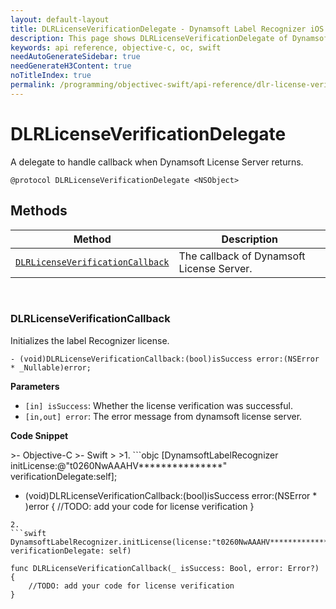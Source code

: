 ```yaml
---
layout: default-layout
title: DLRLicenseVerificationDelegate - Dynamsoft Label Recognizer iOS API Reference
description: This page shows DLRLicenseVerificationDelegate of Dynamsoft Label Recognizer for iOS API Reference.
keywords: api reference, objective-c, oc, swift
needAutoGenerateSidebar: true
needGenerateH3Content: true
noTitleIndex: true
permalink: /programming/objectivec-swift/api-reference/dlr-license-verification-delegate.html
---
```


# DLRLicenseVerificationDelegate

A delegate to handle callback when Dynamsoft License Server returns.

```objc
@protocol DLRLicenseVerificationDelegate <NSObject>
```

## Methods
  
| Method               | Description |
|----------------------|-------------|
| [`DLRLicenseVerificationCallback`](#dlrlicenseverificationcallback) | The callback of Dynamsoft License Server.|

&nbsp;

### DLRLicenseVerificationCallback

Initializes the label Recognizer license.

```objc
- (void)DLRLicenseVerificationCallback:(bool)isSuccess error:(NSError * _Nullable)error;
```

**Parameters**

- `[in] isSuccess`: Whether the license verification was successful.
- `[in,out] error`: The error message from dynamsoft license server.

**Code Snippet**

<div class="sample-code-prefix"></div>
>- Objective-C
>- Swift
>
>1. 
```objc
[DynamsoftLabelRecognizer initLicense:@"t0260NwAAAHV***************" verificationDelegate:self];

- (void)DLRLicenseVerificationCallback:(bool)isSuccess error:(NSError * )error
{
    //TODO: add your code for license verification
}
```
2. 
```swift
DynamsoftLabelRecognizer.initLicense(license:"t0260NwAAAHV***************", verificationDelegate: self)

func DLRLicenseVerificationCallback(_ isSuccess: Bool, error: Error?)
{
    //TODO: add your code for license verification
}
```
